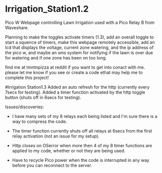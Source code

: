 # Irrigation_Station1.2
Pico W Webpage controlling Lawn Irrigation used with a Pico Relay B from Waveshare.

Planning to make the toggles activate timers (1.3), add an overall toggle to start a squence of timers, make this webpage remotely accessible, 
add an lcd that displays the voltage, current zone watering, and the ip address of the pico w, 
and maybe an sms system for notifying if the lawn is over due for watering and if one zone has been on too long.

find me at tmntnpizza at reddit if you want to get into conact with me. please let me know if you see or create a code ethat may help me to complete this project!

#Irrigation Station1.3
Added an auto refresh for the http (currently every 7secs for testing). 
Added a timer function activated by the http toggle button (shuts off in 6secs for testing). 

Issues/discoveries: 
- I have many sets of my 8 relays each being listed and I'm sure there is a way to compress the code.

- The timer function currently shuts off all relays at 6secs from the first relay activation (not an issue for my setup).

- Http closes on OSerror when more then 4 of my 8 timer functions are applied to my code, whether or not they are being used.

- Have to recycle Pico power when the code is interrupted in any way before you can reconnect to the server.
